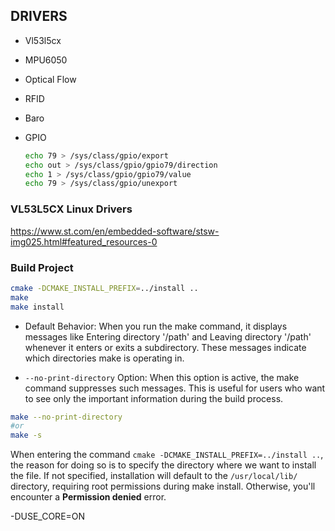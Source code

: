 ## DRIVERS

- Vl53l5cx
- MPU6050
- Optical Flow
- RFID
- Baro
- GPIO

    ```bash
    echo 79 > /sys/class/gpio/export
    echo out > /sys/class/gpio/gpio79/direction
    echo 1 > /sys/class/gpio/gpio79/value
    echo 79 > /sys/class/gpio/unexport
    ```

### VL53L5CX Linux Drivers

<https://www.st.com/en/embedded-software/stsw-img025.html#featured_resources-0>

### Build Project

```bash
cmake -DCMAKE_INSTALL_PREFIX=../install ..
make 
make install
```

- Default Behavior: When you run the make command, it displays messages like Entering directory '/path' and Leaving directory '/path' whenever it enters or exits a subdirectory. These messages indicate which directories make is operating in.

- `--no-print-directory` Option: When this option is active, the make command suppresses such messages. This is useful for users who want to see only the important information during the build process.

```bash
make --no-print-directory
#or
make -s
```

When entering the command `cmake -DCMAKE_INSTALL_PREFIX=../install ..`, the reason for doing so is to specify the directory where we want to install the file. If not specified, installation will default to the `/usr/local/lib/` directory, requiring root permissions during make install. Otherwise, you'll encounter a **Permission denied** error.


-DUSE_CORE=ON